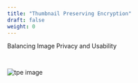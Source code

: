 ```yaml
---
title: "Thumbnail Preserving Encryption"
draft: false
weight: 0
---
```


Balancing Image Privacy and Usability

<img src="home/privacy.png" alt="tpe image" style="border: 0px none; box-shadow: none; margin-top: 30px;">

<script src="tpe.js"></script>
<link href="tpe.css" type="text/css" rel="stylesheet" />
